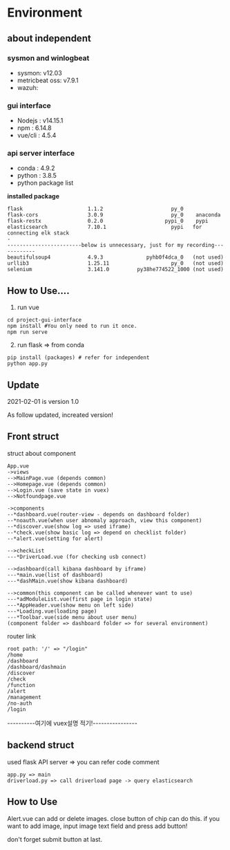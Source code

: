 # Environment

## about independent

### sysmon and winlogbeat

- sysmon: v12.03
- metricbeat oss: v7.9.1
- wazuh:

### gui interface

- Nodejs : v14.15.1
- npm : 6.14.8
- vue/cli : 4.5.4

### api server interface

- conda : 4.9.2
- python : 3.8.5
- python package list

**installed package**

```
flask                     1.1.2                      py_0
flask-cors                3.0.9                      py_0    anaconda
flask-restx               0.2.0                    pypi_0    pypi
elasticsearch             7.10.1                     pypi   for connecting elk stack
-
------------------------below is unnecessary, just for my recording------------
beautifulsoup4            4.9.3              pyhb0f4dca_0   (not used)
urllib3                   1.25.11                    py_0   (not used)
selenium                  3.141.0         py38he774522_1000 (not used)
```

## How to Use....

1. run vue

```nodejs
cd project-gui-interface
npm install #You only need to run it once.
npm run serve
```

2. run flask => from conda

```conda
pip install (packages) # refer for independent
python app.py
```

## Update

2021-02-01 is version 1.0

As follow updated, increated version!

## Front struct

struct about component

```
App.vue
->views
-->MainPage.vue (depends common)
-->Homepage.vue (depends common)
-->Login.vue (save state in vuex)
-->Notfoundpage.vue

->components
--*dashboard.vue(router-view - depends on dashboard folder)
--*noauth.vue(when user abnomaly approach, view this component)
--*discover.vue(show log => used iframe)
--*check.vue(show basic log => depend on checklist folder)
--*alert.vue(setting for alert)

-->checkList
---*DriverLoad.vue (for checking usb connect)

-->dashboard(call kibana dashboard by iframe)
---*main.vue(list of dashboard)
---*dashMain.vue(show kibana dashboard)

-->common(this component can be called whenever want to use)
---*adModuleList.vue(first page in login state)
---*AppHeader.vue(show menu on left side)
---*Loading.vue(loading page)
---*Toolbar.vue(side menu about user menu)
(component folder => dashboard folder => for several environment)
```

router link

```
root path: '/' => "/login"
/home
/dashboard
/dashboard/dashmain
/discover
/check
/function
/alert
/management
/no-auth
/login
```

----------여기에 vuex설명 적기!----------------

## backend struct

used flask API server => you can refer code comment

```
app.py => main
driverload.py => call driverload page -> query elasticsearch
```

## How to Use

Alert.vue can add or delete images. close button of chip can do this. if you want to add image, input image text field and press add button!

don't forget submit button at last.
